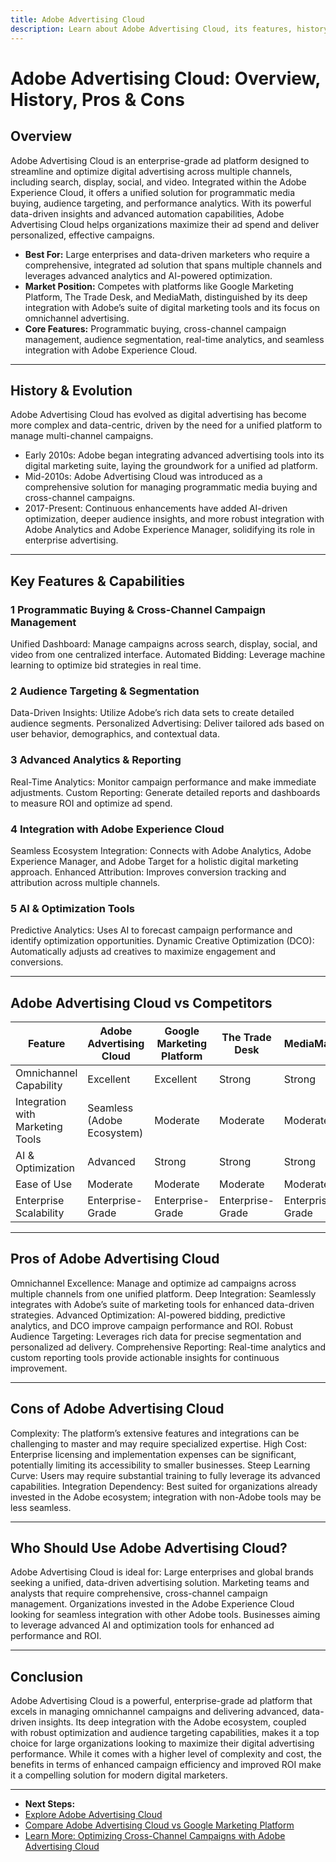 ```yaml
---
title: Adobe Advertising Cloud
description: Learn about Adobe Advertising Cloud, its features, history, and how it compares to other ad platforms.
---
```


# Adobe Advertising Cloud: Overview, History, Pros & Cons

## Overview

Adobe Advertising Cloud is an enterprise-grade ad platform designed to streamline and optimize digital advertising across multiple channels, including search, display, social, and video. Integrated within the Adobe Experience Cloud, it offers a unified solution for programmatic media buying, audience targeting, and performance analytics. With its powerful data-driven insights and advanced automation capabilities, Adobe Advertising Cloud helps organizations maximize their ad spend and deliver personalized, effective campaigns.
- **Best For:** Large enterprises and data-driven marketers who require a comprehensive, integrated ad solution that spans multiple channels and leverages advanced analytics and AI-powered optimization.  
- **Market Position:** Competes with platforms like Google Marketing Platform, The Trade Desk, and MediaMath, distinguished by its deep integration with Adobe’s suite of digital marketing tools and its focus on omnichannel advertising.  
- **Core Features:** Programmatic buying, cross-channel campaign management, audience segmentation, real-time analytics, and seamless integration with Adobe Experience Cloud.

---

## History & Evolution

Adobe Advertising Cloud has evolved as digital advertising has become more complex and data-centric, driven by the need for a unified platform to manage multi-channel campaigns.

- Early 2010s: Adobe began integrating advanced advertising tools into its digital marketing suite, laying the groundwork for a unified ad platform.
- Mid-2010s: Adobe Advertising Cloud was introduced as a comprehensive solution for managing programmatic media buying and cross-channel campaigns.
- 2017-Present: Continuous enhancements have added AI-driven optimization, deeper audience insights, and more robust integration with Adobe Analytics and Adobe Experience Manager, solidifying its role in enterprise advertising.

---

## Key Features & Capabilities

### 1 Programmatic Buying & Cross-Channel Campaign Management

Unified Dashboard: Manage campaigns across search, display, social, and video from one centralized interface.
Automated Bidding: Leverage machine learning to optimize bid strategies in real time.

### 2 Audience Targeting & Segmentation

Data-Driven Insights: Utilize Adobe’s rich data sets to create detailed audience segments.
Personalized Advertising: Deliver tailored ads based on user behavior, demographics, and contextual data.

### 3 Advanced Analytics & Reporting

Real-Time Analytics: Monitor campaign performance and make immediate adjustments.
Custom Reporting: Generate detailed reports and dashboards to measure ROI and optimize ad spend.

### 4 Integration with Adobe Experience Cloud

Seamless Ecosystem Integration: Connects with Adobe Analytics, Adobe Experience Manager, and Adobe Target for a holistic digital marketing approach.
Enhanced Attribution: Improves conversion tracking and attribution across multiple channels.

### 5 AI & Optimization Tools

Predictive Analytics: Uses AI to forecast campaign performance and identify optimization opportunities.
Dynamic Creative Optimization (DCO): Automatically adjusts ad creatives to maximize engagement and conversions.

---

## Adobe Advertising Cloud vs Competitors

| Feature                              | Adobe Advertising Cloud    | Google Marketing Platform | The Trade Desk   | MediaMath        |
| ------------------------------------ | -------------------------- | ------------------------- | ---------------- | ---------------- |
| Omnichannel Capability           | Excellent                  | Excellent                 | Strong           | Strong           |
| Integration with Marketing Tools | Seamless (Adobe Ecosystem) | Moderate                  | Moderate         | Moderate         |
| AI & Optimization                | Advanced                   | Strong                    | Strong           | Strong           |
| Ease of Use                      | Moderate                   | Moderate                  | Moderate         | Moderate         |
| Enterprise Scalability           | Enterprise-Grade           | Enterprise-Grade          | Enterprise-Grade | Enterprise-Grade |

---

## Pros of Adobe Advertising Cloud

Omnichannel Excellence: Manage and optimize ad campaigns across multiple channels from one unified platform.
Deep Integration: Seamlessly integrates with Adobe’s suite of marketing tools for enhanced data-driven strategies.
Advanced Optimization: AI-powered bidding, predictive analytics, and DCO improve campaign performance and ROI.
Robust Audience Targeting: Leverages rich data for precise segmentation and personalized ad delivery.
Comprehensive Reporting: Real-time analytics and custom reporting tools provide actionable insights for continuous improvement.

---

## Cons of Adobe Advertising Cloud

Complexity: The platform’s extensive features and integrations can be challenging to master and may require specialized expertise.
High Cost: Enterprise licensing and implementation expenses can be significant, potentially limiting its accessibility to smaller businesses.
Steep Learning Curve: Users may require substantial training to fully leverage its advanced capabilities.
Integration Dependency: Best suited for organizations already invested in the Adobe ecosystem; integration with non-Adobe tools may be less seamless.

---

## Who Should Use Adobe Advertising Cloud?

Adobe Advertising Cloud is ideal for:
Large enterprises and global brands seeking a unified, data-driven advertising solution.
Marketing teams and analysts that require comprehensive, cross-channel campaign management.
Organizations invested in the Adobe Experience Cloud looking for seamless integration with other Adobe tools.
Businesses aiming to leverage advanced AI and optimization tools for enhanced ad performance and ROI.

---

## Conclusion

Adobe Advertising Cloud is a powerful, enterprise-grade ad platform that excels in managing omnichannel campaigns and delivering advanced, data-driven insights. Its deep integration with the Adobe ecosystem, coupled with robust optimization and audience targeting capabilities, makes it a top choice for large organizations looking to maximize their digital advertising performance. While it comes with a higher level of complexity and cost, the benefits in terms of enhanced campaign efficiency and improved ROI make it a compelling solution for modern digital marketers.

---
- **Next Steps:**
- [Explore Adobe Advertising Cloud](https://www.adobe.com/advertising.html)  
- [Compare Adobe Advertising Cloud vs Google Marketing Platform](#)  
- [Learn More: Optimizing Cross-Channel Campaigns with Adobe Advertising Cloud](#)
